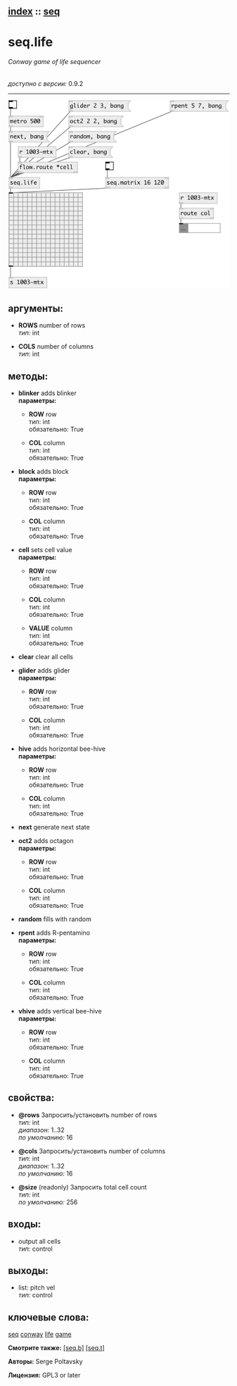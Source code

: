 [index](index.html) :: [seq](category_seq.html)
---

# seq.life

###### Conway game of life sequencer

*доступно с версии:* 0.9.2

---




[![example](../examples/img/seq.life.jpg)](../examples/pd/seq.life.pd)



## аргументы:

* **ROWS**
number of rows<br>
_тип:_ int<br>

* **COLS**
number of columns<br>
_тип:_ int<br>



## методы:

* **blinker**
adds blinker<br>
  __параметры:__
  - **ROW** row<br>
    тип: int <br>
    обязательно: True <br>

  - **COL** column<br>
    тип: int <br>
    обязательно: True <br>

* **block**
adds block<br>
  __параметры:__
  - **ROW** row<br>
    тип: int <br>
    обязательно: True <br>

  - **COL** column<br>
    тип: int <br>
    обязательно: True <br>

* **cell**
sets cell value<br>
  __параметры:__
  - **ROW** row<br>
    тип: int <br>
    обязательно: True <br>

  - **COL** column<br>
    тип: int <br>
    обязательно: True <br>

  - **VALUE** column<br>
    тип: int <br>
    обязательно: True <br>

* **clear**
clear all cells<br>

* **glider**
adds glider<br>
  __параметры:__
  - **ROW** row<br>
    тип: int <br>
    обязательно: True <br>

  - **COL** column<br>
    тип: int <br>
    обязательно: True <br>

* **hive**
adds horizontal bee-hive<br>
  __параметры:__
  - **ROW** row<br>
    тип: int <br>
    обязательно: True <br>

  - **COL** column<br>
    тип: int <br>
    обязательно: True <br>

* **next**
generate next state<br>

* **oct2**
adds octagon<br>
  __параметры:__
  - **ROW** row<br>
    тип: int <br>
    обязательно: True <br>

  - **COL** column<br>
    тип: int <br>
    обязательно: True <br>

* **random**
fills with random<br>

* **rpent**
adds R-pentamino<br>
  __параметры:__
  - **ROW** row<br>
    тип: int <br>
    обязательно: True <br>

  - **COL** column<br>
    тип: int <br>
    обязательно: True <br>

* **vhive**
adds vertical bee-hive<br>
  __параметры:__
  - **ROW** row<br>
    тип: int <br>
    обязательно: True <br>

  - **COL** column<br>
    тип: int <br>
    обязательно: True <br>




## свойства:

* **@rows** 
Запросить/установить number of rows<br>
_тип:_ int<br>
_диапазон:_ 1..32<br>
_по умолчанию:_ 16<br>

* **@cols** 
Запросить/установить number of columns<br>
_тип:_ int<br>
_диапазон:_ 1..32<br>
_по умолчанию:_ 16<br>

* **@size** (readonly)
Запросить total cell count<br>
_тип:_ int<br>
_по умолчанию:_ 256<br>



## входы:

* output all cells<br>
_тип:_ control



## выходы:

* list: pitch vel<br>
_тип:_ control



## ключевые слова:

[seq](keywords/seq.html)
[conway](keywords/conway.html)
[life](keywords/life.html)
[game](keywords/game.html)



**Смотрите также:**
[\[seq.b\]](seq.b.html)
[\[seq.t\]](seq.t.html)




**Авторы:** Serge Poltavsky




**Лицензия:** GPL3 or later





